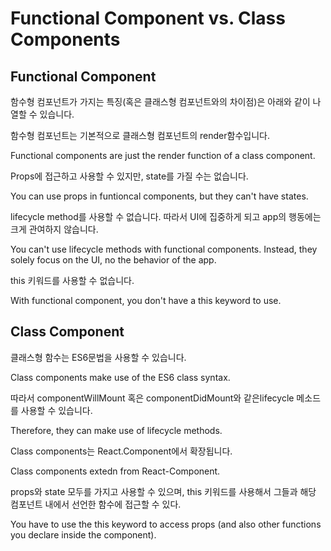 # Functional Component vs. Class Components

## Functional Component
함수형 컴포넌트가 가지는 특징(혹은 클래스형 컴포넌트와의 차이점)은 아래와 같이 나열할 수 있습니다.

함수형 컴포넌트는 기본적으로 클래스형 컴포넌트의 render함수입니다.

Functional components are just the render function of a class component.

Props에 접근하고 사용할 수 있지만, state를 가질 수는 없습니다.

You can use props in funtioncal components, but they can't have states.

lifecycle method를 사용할 수 없습니다. 따라서 UI에 집중하게 되고 app의 행동에는 크게 관여하지 않습니다.

You can't use lifecycle methods with functional components. Instead, they solely focus on the UI, no the behavior of the app.

this 키워드를 사용할 수 없습니다.

With functional component, you don't have a this keyword to use.

## Class Component
클래스형 함수는 ES6문법을 사용할 수 있습니다.

Class components make use of the ES6 class syntax.

따라서 componentWillMount 혹은 componentDidMount와 같은lifecycle 메소드를 사용할 수 있습니다.

Therefore, they can make use of lifecycle methods.

Class components는 React.Component에서 확장됩니다.

Class components extedn from React-Component.

props와 state 모두를 가지고 사용할 수 있으며, this 키워드를 사용해서 그들과 해당 컴포넌트 내에서 선언한 함수에 접근할 수 있다.

You have to use the this keyword to access props (and also other functions you declare inside the component).

